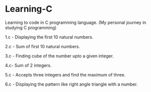 # Learning-C
Learning to code in C programming language. (My personal journey in studying C programming)

1.c - Displaying the first 10 natural numbers.

2.c - Sum of first 10 natural numbers.

3.c - Finding cube of the number upto a given integer.

4.c- Sum of 2 integers.

5.c - Accepts three integers and find the maximum of three.

6.c - Displaying the pattern like right angle triangle with a number.
